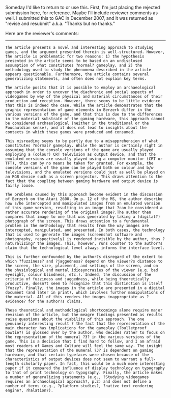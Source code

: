 Someday I'd like to return to or use this. First, I'm just placing the rejected submission here, for reference. Maybe I'll include reviewer comments as well. I submitted this to GAC in December 2007, and it was returned as "revise and resubmit" a.k.a. "Thanks but no thanks."

Here are the reviewer's comments:

-------------

	The article presents a novel and interesting approach to studying games, and the argument presented therein is well-structured. However, the article is problematic for two reasons: 1) the hypothesis presented in the article seems to be based on an undisclosed assumption of what constitutes ?normal? gameplay, and 2) the methodology used to study the phenomena described in the article appears questionable. Furthermore, the article contains several generalizing statements, and often does not explain key terms. 

	The article posits that it is possible to employ an archaeological approach in order to uncover the diachronic and social aspects of videogames by way of the physical and material circumstances of their production and reception. However, there seems to be little evidence that this is indeed the case. While the article demonstrates that the graphic representation of game elements in Berzerk differ in the various versions of the game, and that this is due to the differences in the material substrate of the gaming hardware, this approach cannot be considered archaeological (neither in the traditional or the Foucauldian sense), and it does not lead to insights about the contexts in which these games were produced and consumed. 

	This misreading seems to be partly due to a misapprehension of what constitutes ?normal? gameplay. While the author is certainly right in assuming that the console versions of the game are usually played employing a (colour) CRT television as output device, and that the emulated versions are usually played using a computer monitor (CRT or TFT), this can by no means be taken for granted. For example, the console versions of the game can be played both on colour and b/w televisions, and the emulated versions could just as well be played on an RGB device such as a screen projector. This draws attention to the fact that the coupling between gaming hardware and output device is fairly loose. 

	The problems caused by this approach become evident in the discussion of Berzerk on the Atari 2600. On p. 12 of the MS, the author describe how s/he intercepted and manipulated images from an emulated version of this game version, resulting in an image that ?can be considered a rather accurate rendering of the original image?.The author then compares that image to one that was generated by taking a (digital?) photograph of the screen. This draws attention to a fundamental problem in the methodology that results from the way images are intercepted, manipulated, and presented. In both cases, the technology that is used to generate the images (screenshot software and photography, respectively) is rendered invisible by the author, thus ?naturalizing? the images. This, however, runs counter to the author?s claim that the technological level always informs the interface level. 

	This is further confounded by the author?s disregard of the extent to which ?fuzziness? and ?jaggedness? depend on the viewer?s distance to the screen, the size, placement, and settings of the screen, and on the physiological and mental idiosyncrasies of the viewer (e.g. bad eyesight, colour blindness, etc.). Indeed, the discussion of the criteria of fuzziness and jaggedness, while being theoretically productive, doesn?t seem to recognize that this distinction is itself ?fuzzy?. Finally, the images in the article are presented in a digital document (and later in print), which involves further manipulations of the material. All of this renders the images inappropriate as ?evidence? for the author?s claims. 

	These theoretical and methodological shortcomings alone require major revision of the article, but the meagre findings presented as results raise questions about the viability of this approach. The one genuinely interesting result ? the fact that the representation of the main character has implications for the gameplay (?bulletproof bowtie?) is glossed over by the author, who decides rather to focus on the representation of the numeral ?3? in the various versions of the game. This is a decision that I find hard to follow, and I am afraid most readers of Games and Culture will feel the same way. The insight that the representation of the numeral ?3? is dependent on gaming hardware, and that certain typefaces were chosen because of the characteristics of output devices does not seem to warrant a full-length scholarly paper. In fact, this would be a much more interesting paper if it compared the influence of display technology on typography to that of print technology on typography. Finally, the article makes a number of generalizing statements (e.g., ?Studying videogames requires an archaeological approach?, p.2) and does not define a number of terms (e.g., ?platform studies?, ?native text rendering engine?, ?halation?).
